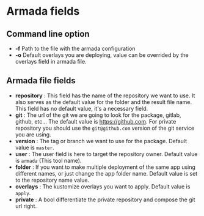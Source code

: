 # Armada fields

## Command line option

- **-f** Path to the file with the armada configuration
- **-o** Default overlays you are deploying, value can be overrided by the overlays field in armada file.

## Armada file fields

- **repository** : This field has the name of the repository we want to use. It also serves as the default value for the folder and the result file name. This field has no default value, it's a necessary field.
- **git** : The url of the git we are going to look for the package, gitlab, github, etc... The default value is https://github.com. For private repository you should use the `git@github.com` version of the git service you are using.
- **version** : The tag or branch we want to use for the package. Default value is `master`.
- **user** : The user field is here to target the repository owner. Default value is `armada` (This tool name).
- **folder** : If you want to make multiple deployment of the same app using different names, or just change the app folder name. Default value is set to the repository name value.
- **overlays** : The kustomize overlays you want to apply. Default value is `apply`.
- **private** : A bool differentiate the private repository and compose the git url right.